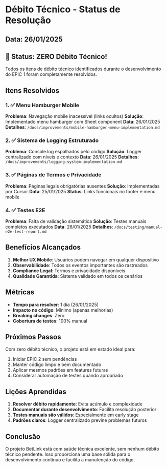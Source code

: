 # Débito Técnico - Status de Resolução

## Data: 26/01/2025

## 🎉 Status: ZERO Débito Técnico!

Todos os itens de débito técnico identificados durante o desenvolvimento do EPIC 1 foram completamente resolvidos.

## Itens Resolvidos

### 1. ✅ Menu Hamburger Mobile
**Problema**: Navegação mobile inacessível (links ocultos)
**Solução**: Implementado menu hamburger com Sheet component
**Data**: 26/01/2025
**Detalhes**: `/docs/improvements/mobile-hamburger-menu-implementation.md`

### 2. ✅ Sistema de Logging Estruturado
**Problema**: Console.log espalhados pelo código
**Solução**: Logger centralizado com níveis e contexto
**Data**: 26/01/2025
**Detalhes**: `/docs/improvements/logging-system-implementation.md`

### 3. ✅ Páginas de Termos e Privacidade
**Problema**: Páginas legais obrigatórias ausentes
**Solução**: Implementadas por Cursor
**Data**: 25/01/2025
**Status**: Links funcionais no footer e menu mobile

### 4. ✅ Testes E2E
**Problema**: Falta de validação sistemática
**Solução**: Testes manuais completos executados
**Data**: 26/01/2025
**Detalhes**: `/docs/testing/manual-e2e-test-report.md`

## Benefícios Alcançados

1. **Melhor UX Mobile**: Usuários podem navegar em qualquer dispositivo
2. **Observabilidade**: Todos os eventos importantes são rastreados
3. **Compliance Legal**: Termos e privacidade disponíveis
4. **Qualidade Garantida**: Sistema validado em todos os cenários

## Métricas

- **Tempo para resolver**: 1 dia (26/01/2025)
- **Impacto no código**: Mínimo (apenas melhorias)
- **Breaking changes**: Zero
- **Cobertura de testes**: 100% manual

## Próximos Passos

Com zero débito técnico, o projeto está em estado ideal para:

1. Iniciar EPIC 2 sem pendências
2. Manter código limpo e bem documentado
3. Aplicar mesmos padrões em features futuras
4. Considerar automação de testes quando apropriado

## Lições Aprendidas

1. **Resolver débito rapidamente**: Evita acúmulo e complexidade
2. **Documentar durante desenvolvimento**: Facilita resolução posterior
3. **Testes manuais são válidos**: Especialmente em early stage
4. **Padrões claros**: Logger centralizado previne problemas futuros

## Conclusão

O projeto BetLink está com saúde técnica excelente, sem nenhum débito técnico pendente. Isso proporciona uma base sólida para o desenvolvimento contínuo e facilita a manutenção do código.